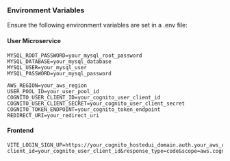 ### Environment Variables

Ensure the following environment variables are set in a .env file:

#### User Microservice

```plaintext
MYSQL_ROOT_PASSWORD=your_mysql_root_password
MYSQL_DATABASE=your_mysql_database
MYSQL_USER=your_mysql_user
MYSQL_PASSWORD=your_mysql_password

AWS_REGION=your_aws_region
USER_POOL_ID=your_user_pool_id
COGNITO_USER_CLIENT_ID=your_cognito_user_client_id
COGNITO_USER_CLIENT_SECRET=your_cognito_user_client_secret
COGNITO_TOKEN_ENDPOINT=your_cognito_token_endpoint
REDIRECT_URI=your_redirect_uri
```

#### Frontend

```plaintext
VITE_LOGIN_SIGN_UP=https://your_cognito_hostedui_domain.auth.your_aws_region.amazoncognito.com/login?client_id=your_cognito_user_client_id&response_type=code&scope=aws.cognito.signin.user.admin+email+openid+phone&redirect_uri=your_redirect_uri
```
